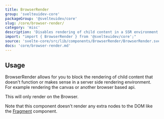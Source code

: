 ```yaml
---
title: BrowserRender
group: 'svelteuidev-core'
packageGroup: '@svelteuidev/core'
slug: /core/browser-render/
category: 'misc'
description: 'Disables rendering of child content in a SSR environment'
import: "import { BrowserRender } from '@svelteuidev/core';"
source: 'svelte-core/src/lib/components/BrowserRender/BrowserRender.svelte'
docs: 'core/browser-render.md'
---
```


<script>
    import { BrowserRender } from '@svelteuidev/core';
    import { Heading, Preview } from 'components';

    const browserRender = `
    <BrowserRender>
        This will only render on the Browser.
    <\/BrowserRender>
    `
</script>

<Heading />

## Usage

BrowserRender allows for you to block the rendering of child content that doesn't function or makes sense in a server side rendering environment. For example rendering the canvas or another browser based api.

<Preview code={browserRender} cols={1}>
    <BrowserRender>
        This will only render on the Browser.
    </BrowserRender>
</Preview>

Note that this component doesn't render any extra nodes to the DOM like the [Fragment](core/fragment) component.